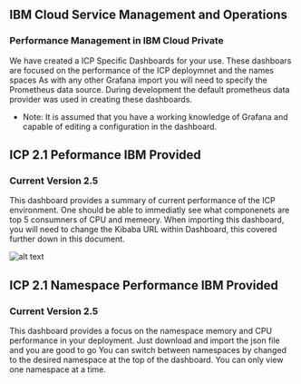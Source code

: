 ## IBM Cloud Service Management and Operations
### Performance Management in IBM Cloud Private
We have created a ICP Specific Dashboards for your use. These dashboars are focused on the performance of the ICP deploymnet and the names spaces
As with any other Grafana import you will need to specify the Prometheus data source. During development the default prometheus data provider was used in creating
these dashboards.
* Note: It is assumed that you have a working knowledge of Grafana and capable of editing a configuration in the dashboard. 
## ICP 2.1 Peformance IBM Provided
### Current Version 2.5
This dashboard provides a summary of current performance of the ICP environment. One should be able to immediatly see what componenets are top 5 consumners of CPU and memeory.
When importing this dashboard, you will need to change the  Kibaba URL within Dashboard, this covered further down in this document.

![alt text](https://github.com/ibm-cloud-architecture/CSMO-ICP/blob/master/resources/media/grafanapngs/ICPperf1png)

## ICP 2.1 Namespace Performance IBM Provided
### Current Version 2.5
This dashboard provides a focus on the namespace memory and CPU performance in your deployment. Just download and import the json file and you are good to go
You can switch between namespaces by changed to the desired namespace at the top of the dashboard. You can only view one namespace at a time. 
